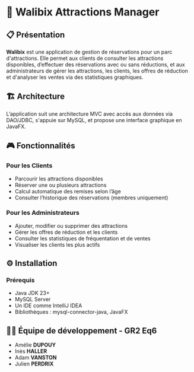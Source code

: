 # 🎢 Walibix Attractions Manager

## 📋 Présentation

**Walibix** est une application de gestion de réservations pour un parc d'attractions. Elle permet aux clients de consulter les attractions disponibles, d’effectuer des réservations avec ou sans réductions, et aux administrateurs de gérer les attractions, les clients, les offres de réduction et d'analyser les ventes via des statistiques graphiques.


## 🏗️ Architecture

L’application suit une architecture MVC avec accès aux données via DAO/JDBC, s'appuie sur MySQL, et propose une interface graphique en JavaFX.


## 🎮 Fonctionnalités

### Pour les Clients
- Parcourir les attractions disponibles
- Réserver une ou plusieurs attractions
- Calcul automatique des remises selon l’âge
- Consulter l’historique des réservations (membres uniquement)

### Pour les Administrateurs
- Ajouter, modifier ou supprimer des attractions
- Gérer les offres de réduction et les clients
- Consulter les statistiques de fréquentation et de ventes
- Visualiser les clients les plus actifs


## ⚙️ Installation

### Prérequis
- Java JDK 23+
- MySQL Server
- Un IDE comme IntelliJ IDEA
- Bibliothèques : mysql-connector-java, JavaFX


## 🧑‍💻 Équipe de développement - GR2 Eq6
- Amélie **DUPOUY**
- Inès **HALLER**
- Adam **VANSTON**
- Julien **PERDRIX**




